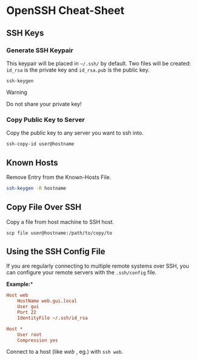 # OpenSSH Cheat-Sheet

## SSH Keys

### Generate SSH Keypair

This keypair will be placed in `~/.ssh/` by default. Two files will be created: `id_rsa` is the private key and `id_rsa.pub` is the public key.

```shell
ssh-keygen
```

> [!warning]
> Do not share your private key!

### Copy Public Key to Server

Copy the public key to any server you want to ssh into.

```shell
ssh-copy-id user@hostname
```

## Known Hosts

Remove Entry from the Known-Hosts File.

```bash
ssh-keygen -R hostname
```

## Copy File Over SSH

Copy a file from host machine to SSH host.

```shell
scp file user@hostname:/path/to/copy/to
```

## Using the SSH Config File

If you are regularly connecting to multiple remote systems over SSH, you can configure your remote servers with the `.ssh/config` file.

**Example:***

```ini
Host web
    HostName web.gui.local
    User gui
	Port 22
    IdentityFile ~/.ssh/id_rsa

Host *
    User root
    Compression yes
```

Connect to a host (like *web* , eg.) with `ssh web`.
